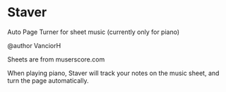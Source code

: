 # Staver
Auto Page Turner for sheet music (currently only for piano)

@author VanciorH

Sheets are from muserscore.com

When playing piano, Staver will track your notes on the music sheet, and turn the page automatically.

